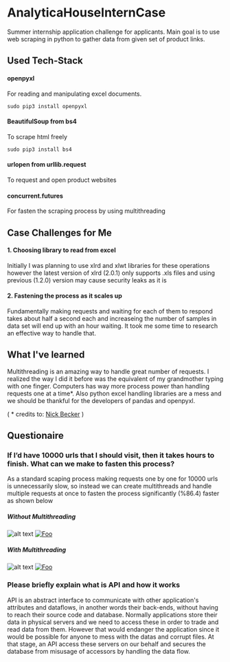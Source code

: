 # AnalyticaHouseInternCase
Summer internship application challenge for applicants. Main goal is to use web scraping in python to gather data from given set of product links. 

## Used Tech-Stack
#### openpyxl
For reading and manipulating excel documents.
```
sudo pip3 install openpyxl
```

#### BeautifulSoup from bs4
To scrape html freely
```
sudo pip3 install bs4
```

#### urlopen from urllib.request
To request and open product websites

#### concurrent.futures
For fasten the scraping process by using multithreading


## Case Challenges for Me
#### 1. Choosing library to read from excel
Initially I was planning to use xlrd and xlwt libraries for these operations however the latest version of xlrd (2.0.1) only supports .xls files 
and using previous (1.2.0) version may cause security leaks as it is 
#### 2. Fastening the process as it scales up
Fundamentally making requests and waiting for each of them to respond takes about half a second each and increaseing the number of samples in data set will end up with an hour waiting. It took me some time to research an effective way to handle that.

## What I've learned
Multithreading is an amazing way to handle great number of requests. I realized the way I did it before was the equivalent of my grandmother typing with one finger. Computers has way more process power than handling requests one at a time*. Also python excel handling libraries are a mess and we should be thankful for the developers of pandas and openpyxl.

( * credits to: [Nick Becker](https://beckernick.github.io/faster-web-scraping-python/) )

## Questionaire
### If I’d have 10000 urls that I should visit, then it takes hours to finish. What can we make to fasten this process?
  As a standard scaping process making requests one by one for 10000 urls is unnecessarily slow, so instead we can create multithreads and handle multiple requests at once to fasten the process significantly (%86.4) faster as shown below

##### Without Multithreading
![alt text](https://prnt.sc/yz62sn)
<a href="https://prnt.sc/yz62sn" rel="some text">![Foo](https://prnt.sc/yz62sn)</a>

##### With Multithreading
![alt text](https://prnt.sc/yz65z1)
[![Foo](https://prnt.sc/yz65z1)](https://prnt.sc)
  
### Please briefly explain what is API and how it works
API is an abstract interface to communicate with other application's attributes and dataflows, in another words their back-ends, without having to reach their source code and database. Normally applications store their data in physical servers and we need to access these in order to trade and read data from them. However that would endanger the application since it would be possible for anyone to mess with the datas and corrupt files. At that stage, an API access these servers on our behalf and secures the database from misusage of accessors by handling the data flow. 

